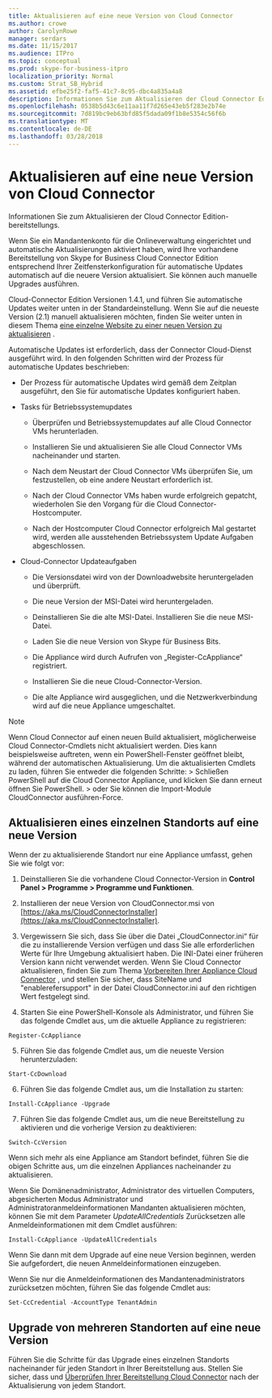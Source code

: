 ```yaml
---
title: Aktualisieren auf eine neue Version von Cloud Connector
ms.author: crowe
author: CarolynRowe
manager: serdars
ms.date: 11/15/2017
ms.audience: ITPro
ms.topic: conceptual
ms.prod: skype-for-business-itpro
localization_priority: Normal
ms.custom: Strat_SB_Hybrid
ms.assetid: efbe25f2-faf5-41c7-8c95-dbc4a835a4a8
description: Informationen Sie zum Aktualisieren der Cloud Connector Edition-bereitstellungs.
ms.openlocfilehash: 0538b5d43c6e11aa11f7d265e43eb5f283e2b74e
ms.sourcegitcommit: 7d819bc9eb63bfd85f5dada09f1b8e5354c56f6b
ms.translationtype: MT
ms.contentlocale: de-DE
ms.lasthandoff: 03/28/2018
---
```

# <a name="upgrade-to-a-new-version-of-cloud-connector"></a>Aktualisieren auf eine neue Version von Cloud Connector
 
Informationen Sie zum Aktualisieren der Cloud Connector Edition-bereitstellungs.
  
Wenn Sie ein Mandantenkonto für die Onlineverwaltung eingerichtet und automatische Aktualisierungen aktiviert haben, wird Ihre vorhandene Bereitstellung von Skype for Business Cloud Connector Edition entsprechend Ihrer Zeitfensterkonfiguration für automatische Updates automatisch auf die neuere Version aktualisiert. Sie können auch manuelle Upgrades ausführen.  
  
Cloud-Connector Edition Versionen 1.4.1, und führen Sie automatische Updates weiter unten in der Standardeinstellung. Wenn Sie auf die neueste Version (2.1) manuell aktualisieren möchten, finden Sie weiter unten in diesem Thema [eine einzelne Website zu einer neuen Version zu aktualisieren](upgrade-to-a-new-version-of-cloud-connector.md#BKMK_Upgrade) .
  
Automatische Updates ist erforderlich, dass der Connector Cloud-Dienst ausgeführt wird. In den folgenden Schritten wird der Prozess für automatische Updates beschrieben:
  
- Der Prozess für automatische Updates wird gemäß dem Zeitplan ausgeführt, den Sie für automatische Updates konfiguriert haben.
    
- Tasks für Betriebssystemupdates
    
  - Überprüfen und Betriebssystemupdates auf alle Cloud Connector VMs herunterladen. 
    
  - Installieren Sie und aktualisieren Sie alle Cloud Connector VMs nacheinander und starten.
    
  - Nach dem Neustart der Cloud Connector VMs überprüfen Sie, um festzustellen, ob eine andere Neustart erforderlich ist.
    
  - Nach der Cloud Connector VMs haben wurde erfolgreich gepatcht, wiederholen Sie den Vorgang für die Cloud Connector-Hostcomputer.
    
  - Nach der Hostcomputer Cloud Connector erfolgreich Mal gestartet wird, werden alle ausstehenden Betriebssystem Update Aufgaben abgeschlossen.
    
- Cloud-Connector Updateaufgaben
    
  - Die Versionsdatei wird von der Downloadwebsite heruntergeladen und überprüft.
    
  - Die neue Version der MSI-Datei wird heruntergeladen.  
    
  - Deinstallieren Sie die alte MSI-Datei. Installieren Sie die neue MSI-Datei.
    
  - Laden Sie die neue Version von Skype für Business Bits.
    
  - Die Appliance wird durch Aufrufen von „Register-CcAppliance“ registriert.
    
  - Installieren Sie die neue Cloud-Connector-Version.
    
  - Die alte Appliance wird ausgeglichen, und die Netzwerkverbindung wird auf die neue Appliance umgeschaltet.
    
> [!NOTE]
>  Wenn Cloud Connector auf einen neuen Build aktualisiert, möglicherweise Cloud Connector-Cmdlets nicht aktualisiert werden. Dies kann beispielsweise auftreten, wenn ein PowerShell-Fenster geöffnet bleibt, während der automatischen Aktualisierung. Um die aktualisierten Cmdlets zu laden, führen Sie entweder die folgenden Schritte: > Schließen PowerShell auf die Cloud Connector Appliance, und klicken Sie dann erneut öffnen Sie PowerShell. > oder Sie können die Import-Module CloudConnector ausführen-Force.
  
## <a name="upgrade-a-single-site-to-a-new-version"></a>Aktualisieren eines einzelnen Standorts auf eine neue Version
<a name="BKMK_Upgrade"> </a>

Wenn der zu aktualisierende Standort nur eine Appliance umfasst, gehen Sie wie folgt vor:
  
1. Deinstallieren Sie die vorhandene Cloud Connector-Version in **Control Panel \> Programme \> Programme und Funktionen**.
    
2. Installieren der neue Version von CloudConnector.msi von [https://aka.ms/CloudConnectorInstaller](https://aka.ms/CloudConnectorInstaller).
    
3. Vergewissern Sie sich, dass Sie über die Datei „CloudConnector.ini“ für die zu installierende Version verfügen und dass Sie alle erforderlichen Werte für Ihre Umgebung aktualisiert haben. Die INI-Datei einer früheren Version kann nicht verwendet werden. Wenn Sie Cloud Connector aktualisieren, finden Sie zum Thema [Vorbereiten Ihrer Appliance Cloud Connector](prepare-your-cloud-connector-appliance.md) , und stellen Sie sicher, dass SiteName und "enablerefersupport" in der Datei CloudConnector.ini auf den richtigen Wert festgelegt sind.
    
4. Starten Sie eine PowerShell-Konsole als Administrator, und führen Sie das folgende Cmdlet aus, um die aktuelle Appliance zu registrieren:
    
  ```
  Register-CcAppliance
  ```

5. Führen Sie das folgende Cmdlet aus, um die neueste Version herunterzuladen:
    
  ```
  Start-CcDownload
  ```

6. Führen Sie das folgende Cmdlet aus, um die Installation zu starten:  
    
  ```
  Install-CcAppliance -Upgrade
  ```

7. Führen Sie das folgende Cmdlet aus, um die neue Bereitstellung zu aktivieren und die vorherige Version zu deaktivieren:
    
  ```
  Switch-CcVersion
  ```

Wenn sich mehr als eine Appliance am Standort befindet, führen Sie die obigen Schritte aus, um die einzelnen Appliances nacheinander zu aktualisieren.
  
Wenn Sie Domänenadministrator, Administrator des virtuellen Computers, abgesicherten Modus Administrator und Administratoranmeldeinformationen Mandanten aktualisieren möchten, können Sie mit dem Parameter _UpdateAllCredentials_ Zurücksetzen alle Anmeldeinformationen mit dem Cmdlet ausführen:
  
```
Install-CcAppliance -UpdateAllCredentials
```

Wenn Sie dann mit dem Upgrade auf eine neue Version beginnen, werden Sie aufgefordert, die neuen Anmeldeinformationen einzugeben.  
  
Wenn Sie nur die Anmeldeinformationen des Mandantenadministrators zurücksetzen möchten, führen Sie das folgende Cmdlet aus:
  
```
Set-CcCredential -AccountType TenantAdmin
```

## <a name="upgrade-multiple-sites-to-a-new-version"></a>Upgrade von mehreren Standorten auf eine neue Version
<a name="BKMK_Upgrade"> </a>

Führen Sie die Schritte für das Upgrade eines einzelnen Standorts nacheinander für jeden Standort in Ihrer Bereitstellung aus. Stellen Sie sicher, dass und [Überprüfen Ihrer Bereitstellung Cloud Connector](validate-your-cloud-connector-deployment.md) nach der Aktualisierung von jedem Standort.
  

